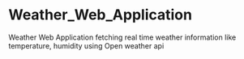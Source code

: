 # Weather_Web_Application
Weather Web Application fetching real time weather information like temperature, humidity using Open weather api
